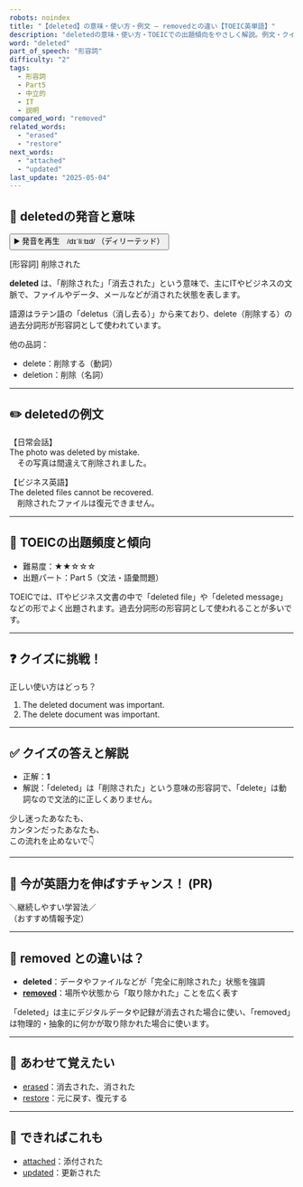 ```yaml
---
robots: noindex
title: "【deleted】の意味・使い方・例文 ― removedとの違い【TOEIC英単語】"
description: "deletedの意味・使い方・TOEICでの出題傾向をやさしく解説。例文・クイズ付きでremovedとの違いもわかりやすく学べます。"
word: "deleted"
part_of_speech: "形容詞"
difficulty: "2"
tags:
  - 形容詞
  - Part5
  - 中立的
  - IT
  - 説明
compared_word: "removed"
related_words:
  - "erased"
  - "restore"
next_words:
  - "attached"
  - "updated"
last_update: "2025-05-04"
---
```


## 🔰 deletedの発音と意味

<button class="play-audio" onclick="playTTS('deleted')">
  <span class="play-audio-main">
    ▶️ 発音を再生　/dɪˈliːtɪd/
  </span>
  <span class="play-audio-sub">
    （ディリーテッド）
  </span>
</button>

[形容詞] 削除された

**deleted** は、「削除された」「消去された」という意味で、主にITやビジネスの文脈で、ファイルやデータ、メールなどが消された状態を表します。

語源はラテン語の「deletus（消し去る）」から来ており、delete（削除する）の過去分詞形が形容詞として使われています。

他の品詞：  
- delete：削除する（動詞）
- deletion：削除（名詞）

---

## ✏️ deletedの例文

【日常会話】  
The photo was deleted by mistake.  
　その写真は間違えて削除されました。

【ビジネス英語】  
The deleted files cannot be recovered.  
　削除されたファイルは復元できません。

---

## 🎯 TOEICの出題頻度と傾向

- 難易度：★★☆☆☆
- 出題パート：Part 5（文法・語彙問題）

TOEICでは、ITやビジネス文書の中で「deleted file」や「deleted message」などの形でよく出題されます。過去分詞形の形容詞として使われることが多いです。

---

## ❓ クイズに挑戦！

正しい使い方はどっち？

1. The deleted document was important.  
2. The delete document was important.

---

## ✅ クイズの答えと解説

- 正解：**1**
- 解説：「deleted」は「削除された」という意味の形容詞で、「delete」は動詞なので文法的に正しくありません。

少し迷ったあなたも、  
カンタンだったあなたも、  
この流れを止めないで👇️

---

## 🚀 今が英語力を伸ばすチャンス！ (PR)

<div class="info-center">
＼継続しやすい学習法／<br>  
（おすすめ情報予定）
</div>

---

## 🤔  removed との違いは？

- **deleted**：データやファイルなどが「完全に削除された」状態を強調
- **[removed](/removed)**：場所や状態から「取り除かれた」ことを広く表す

「deleted」は主にデジタルデータや記録が消去された場合に使い、「removed」は物理的・抽象的に何かが取り除かれた場合に使います。

---

## 🧩 あわせて覚えたい

- [erased](/erased)：消去された、消された
- [restore](/restore)：元に戻す、復元する

---

## 📖 できればこれも

- [attached](/attached)：添付された
- [updated](/updated)：更新された

<!-- cvid: aid36_bid09 -->
